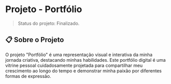 # Projeto - Portfólio 
> Status do projeto: Finalizado.

## 📋 Sobre o Projeto
O projeto "Portfólio" é uma representação visual e interativa da minha jornada criativa, destacando minhas habilidades. Este portfólio digital é uma vitrine pessoal cuidadosamente projetada para compartilhar meu crescimento ao longo do tempo e demonstrar minha paixão por diferentes formas de expressão.

